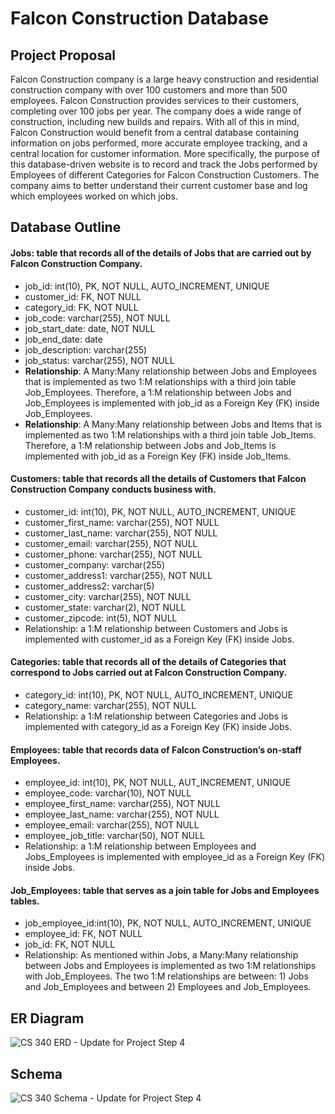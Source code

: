 # **Falcon Construction Database**

## **Project Proposal**
Falcon Construction company is a large heavy construction and residential construction company with over 100 customers and more than 500 employees. Falcon Construction provides services to their customers, completing over 100 jobs per year. The company does a wide range of construction, including new builds and repairs. With all of this in mind, Falcon Construction would benefit from a central database containing information on jobs performed, more accurate employee tracking, and a central location for customer information. More specifically, the purpose of this database-driven website is to record and track the Jobs performed by Employees of different Categories for Falcon Construction Customers. The company aims to better understand their current customer base and log which employees worked on which jobs.

## Database Outline <br>
#### Jobs: table that records all of the details of Jobs that are carried out by Falcon Construction Company.<br>
- job_id: int(10), PK, NOT NULL, AUTO_INCREMENT, UNIQUE
- customer_id: FK,  NOT NULL
- category_id: FK,  NOT NULL
- job_code: varchar(255), NOT NULL
- job_start_date: date, NOT NULL
- job_end_date: date
- job_description: varchar(255)
- job_status: varchar(255), NOT NULL<br>
- **Relationship**: A Many:Many relationship between Jobs and Employees that is implemented as two 1:M relationships with a third join table Job_Employees. Therefore, a 1:M relationship between Jobs and Job_Employees is implemented with job_id as a Foreign Key (FK) inside Job_Employees.<br>
- **Relationship**: A Many:Many relationship between Jobs and Items that is implemented as two 1:M relationships with a third join table Job_Items. Therefore, a 1:M relationship between Jobs and Job_Items is implemented with job_id as a Foreign Key (FK) inside Job_Items.

#### Customers: table that records all the details of Customers that Falcon Construction Company conducts business with.
- customer_id: int(10), PK, NOT NULL, AUTO_INCREMENT, UNIQUE
- customer_first_name: varchar(255), NOT NULL
- customer_last_name: varchar(255), NOT NULL
- customer_email: varchar(255), NOT NULL
- customer_phone: varchar(255), NOT NULL
- customer_company: varchar(255)
- customer_address1: varchar(255), NOT NULL
- customer_address2: varchar(5)
- customer_city: varchar(255), NOT NULL
- customer_state: varchar(2), NOT NULL
- customer_zipcode: int(5), NOT NULL
- Relationship: a 1:M relationship between Customers and Jobs is implemented with customer_id as a Foreign Key (FK) inside Jobs.

#### Categories: table that records all of the details of Categories that correspond to Jobs carried out at Falcon Construction Company.
- category_id: int(10), PK, NOT NULL, AUTO_INCREMENT, UNIQUE
- category_name: varchar(255), NOT NULL
- Relationship: a 1:M relationship between Categories and Jobs is implemented with category_id as a Foreign Key (FK) inside Jobs.

#### Employees: table that records data of Falcon Construction’s on-staff Employees.
- employee_id: int(10), PK, NOT NULL, AUT_INCREMENT, UNIQUE
- employee_code: varchar(10), NOT NULL
- employee_first_name: varchar(255), NOT NULL
- employee_last_name: varchar(255), NOT NULL
- employee_email: varchar(255), NOT NULL
- employee_job_title: varchar(50), NOT NULL
- Relationship: a 1:M relationship between Employees and Jobs_Employees is implemented with employee_id as a Foreign Key (FK) inside Jobs.

#### Job_Employees: table that serves as a join table for Jobs and Employees tables.
- job_employee_id:int(10), PK, NOT NULL, AUTO_INCREMENT, UNIQUE
- employee_id: FK, NOT NULL
- job_id: FK, NOT NULL
- Relationship: As mentioned within Jobs, a Many:Many relationship between Jobs and Employees is implemented as two 1:M relationships with  Job_Employees. The two 1:M relationships are between: 1) Jobs and Job_Employees and between 2) Employees and Job_Employees. 

## **ER Diagram**
![CS 340 ERD - Update for Project Step 4](https://user-images.githubusercontent.com/48524322/155587825-b59f7913-27d5-4b7b-bced-0eb9c05f8d40.png)

## **Schema**
![CS 340 Schema  - Update for Project Step 4](https://user-images.githubusercontent.com/48524322/155587838-aa1ee09a-9cdf-41e2-aa50-4a3acead40ae.png)

